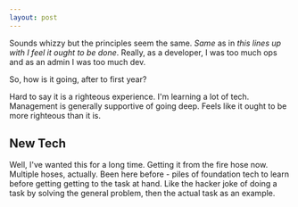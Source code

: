 ```yaml
---
layout: post
---
```

Sounds whizzy but the principles seem the same.  _Same_ as in _this lines up with I feel it *ought* to be done_.  Really, as a developer, I was too much ops and as an admin I was too much dev.

So, how is it going, after to first year?  

Hard to say it is a righteous experience. I'm learning a lot of tech.  Management is generally supportive of going deep.  Feels like it ought to be more righteous than it is.

## New Tech
Well, I've wanted this for a long time.  Getting it from the fire hose now.  Multiple hoses, actually.  Been here before - piles of foundation tech to learn before getting getting to the task at hand.  Like the hacker joke of doing a task by solving the general problem, then the actual task as an example.